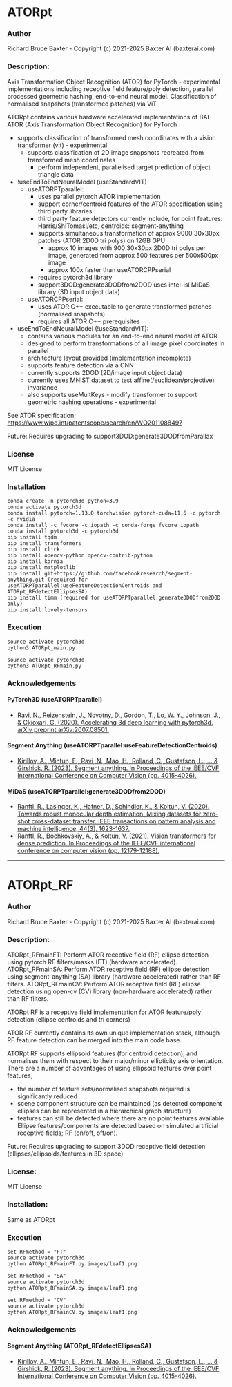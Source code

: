 # ATORpt

### Author

Richard Bruce Baxter - Copyright (c) 2021-2025 Baxter AI (baxterai.com)

### Description:

Axis Transformation Object Recognition (ATOR) for PyTorch - experimental implementations including 
receptive field feature/poly detection, parallel processed geometric hashing, end-to-end neural model. 
Classification of normalised snapshots (transformed patches) via ViT 

ATORpt contains various hardware accelerated implementations of BAI ATOR (Axis Transformation Object Recognition) for PyTorch

- supports classification of transformed mesh coordinates with a vision transformer (vit) - experimental
	- supports classification of 2D image snapshots recreated from transformed mesh coordinates
		- perform independent, parallelised target prediction of object triangle data
- !useEndToEndNeuralModel (useStandardVIT)
	- useATORPTparallel:
		- uses parallel pytorch ATOR implementation
		- support corner/centroid features of the ATOR specification using third party libraries
		- third party feature detectors currently include, for point features: Harris/ShiTomasi/etc, centroids: segment-anything
		- supports simultaneous transformation of approx 9000 30x30px patches (ATOR 2D0D tri polys) on 12GB GPU
			- approx 10 images with 900 30x30px 2D0D tri polys per image, generated from approx 500 features per 500x500px image
			- approx 100x faster than useATORCPPserial
		- requires pytorch3d library
		- support3DOD:generate3DODfrom2DOD uses intel-isl MiDaS library (3D input object data)
	- useATORCPPserial:
		- uses ATOR C++ executable to generate transformed patches (normalised snapshots)
		- requires all ATOR C++ prerequisites 
- useEndToEndNeuralModel (!useStandardVIT):
	- contains various modules for an end-to-end neural model of ATOR
	- designed to perform transformations of all image pixel coordinates in parallel
	- architecture layout provided (implementation incomplete)
	- supports feature detection via a CNN
	- currently supports 2DOD (2D/image input object data)
	- currently uses MNIST dataset to test affine(/euclidean/projective) invariance
	- also supports useMultKeys - modify transformer to support geometric hashing operations - experimental

See ATOR specification: https://www.wipo.int/patentscope/search/en/WO2011088497

Future:
Requires upgrading to support3DOD:generate3DODfromParallax

### License

MIT License

### Installation
```
conda create -n pytorch3d python=3.9
conda activate pytorch3d
conda install pytorch=1.13.0 torchvision pytorch-cuda=11.6 -c pytorch -c nvidia
conda install -c fvcore -c iopath -c conda-forge fvcore iopath
conda install pytorch3d -c pytorch3d
pip install tqdm
pip install transformers
pip install click
pip install opencv-python opencv-contrib-python
pip install kornia
pip install matplotlib
pip install git+https://github.com/facebookresearch/segment-anything.git (required for useATORPTparallel:useFeatureDetectionCentroids and ATORpt_RFdetectEllipsesSA)
pip install timm (required for useATORPTparallel:generate3DODfrom2DOD only)
pip install lovely-tensors
```

### Execution
```
source activate pytorch3d
python3 ATORpt_main.py

source activate pytorch3d
python3 ATORpt_RFmain.py
```

### Acknowledgements

#### PyTorch3D (useATORPTparallel)

* [Ravi, N., Reizenstein, J., Novotny, D., Gordon, T., Lo, W. Y., Johnson, J., & Gkioxari, G. (2020). Accelerating 3d deep learning with pytorch3d. arXiv preprint arXiv:2007.08501.](https://arxiv.org/abs/2007.08501)

#### Segment Anything (useATORPTparallel:useFeatureDetectionCentroids)

* [Kirillov, A., Mintun, E., Ravi, N., Mao, H., Rolland, C., Gustafson, L., ... & Girshick, R. (2023). Segment anything. In Proceedings of the IEEE/CVF International Conference on Computer Vision (pp. 4015-4026).](https://arxiv.org/abs/2304.02643)

#### MiDaS (useATORPTparallel:generate3DODfrom2DOD)

* [Ranftl, R., Lasinger, K., Hafner, D., Schindler, K., & Koltun, V. (2020). Towards robust monocular depth estimation: Mixing datasets for zero-shot cross-dataset transfer. IEEE transactions on pattern analysis and machine intelligence, 44(3), 1623-1637.](https://arxiv.org/abs/1907.01341)
* [Ranftl, R., Bochkovskiy, A., & Koltun, V. (2021). Vision transformers for dense prediction. In Proceedings of the IEEE/CVF international conference on computer vision (pp. 12179-12188).](https://arxiv.org/abs/2103.13413)


------------------------------------------------------------------------

# ATORpt_RF

### Author

Richard Bruce Baxter - Copyright (c) 2021-2025 Baxter AI (baxterai.com)

### Description:

ATORpt_RFmainFT: Perform ATOR receptive field (RF) ellipse detection using pytorch RF filters/masks (FT) (hardware accelerated).
ATORpt_RFmainSA: Perform ATOR receptive field (RF) ellipse detection using segment-anything (SA) library (hardware accelerated) rather than RF filters.
ATORpt_RFmainCV: Perform ATOR receptive field (RF) ellipse detection using open-cv (CV) library (non-hardware accelerated) rather than RF filters.

ATORpt RF is a receptive field implementation for ATOR feature/poly detection (ellipse centroids and tri corners)

ATOR RF currently contains its own unique implementation stack, although RF feature detection can be merged into the main code base.

ATORpt RF supports ellipsoid features (for centroid detection), and normalises them with respect to their major/minor ellipticity axis orientation. 
There are a number of advantages of using ellipsoid features over point features;
* the number of feature sets/normalised snapshots required is significantly reduced
* scene component structure can be maintained (as detected component ellipses can be represented in a hierarchical graph structure)
* features can still be detected where there are no point features available
Ellipse features/components are detected based on simulated artificial receptive fields; RF (on/off, off/on).

Future:
Requires upgrading to support 3DOD receptive field detection (ellipses/ellipsoids/features in 3D space)

### License:

MIT License

### Installation:

Same as ATORpt

### Execution
```
set RFmethod = "FT"
source activate pytorch3d
python ATORpt_RFmainFT.py images/leaf1.png

set RFmethod = "SA"
source activate pytorch3d
python ATORpt_RFmainSA.py images/leaf1.png

set RFmethod = "CV"
source activate pytorch3d
python ATORpt_RFmainCV.py images/leaf1.png
```

### Acknowledgements

#### Segment Anything (ATORpt_RFdetectEllipsesSA)

* [Kirillov, A., Mintun, E., Ravi, N., Mao, H., Rolland, C., Gustafson, L., ... & Girshick, R. (2023). Segment anything. In Proceedings of the IEEE/CVF International Conference on Computer Vision (pp. 4015-4026).](https://arxiv.org/abs/2304.02643)





